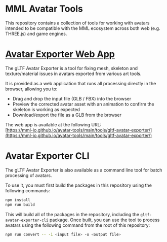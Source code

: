 # MML Avatar Tools

This repository contains a collection of tools for working with avatars intended to be compatible with the MML 
ecosystem across both web (e.g. THREE.js) and game engines. 

# [Avatar Exporter Web App](https://mml-io.github.io/avatar-tools/main/tools/gltf-avatar-exporter/)

The gLTF Avatar Exporter is a tool for fixing mesh, skeleton and texture/material issues in avatars exported from 
various art tools.

It is provided as a web application that runs all processing directly in the browser, allowing you to:
* Drag and drop the input file (GLB / FBX) into the browser
* Preview the corrected avatar asset with an animation to confirm the skeleton is working as expected
* Download/export the file as a GLB from the browser

The web app is available at the following URL: \
[https://mml-io.github.io/avatar-tools/main/tools/gltf-avatar-exporter/](https://mml-io.github.io/avatar-tools/main/tools/gltf-avatar-exporter/)


# Avatar Exporter CLI

The gLTF Avatar Exporter is also available as a command line tool for batch processing of avatars.

To use it, you must first build the packages in this repository using the following commands:

```bash
npm install
npm run build
```

This will build all of the packages in the repository, including the `gltf-avatar-exporter-cli` package. Once built, 
you can use the tool to process avatars using the following command from the root of this repository:

```bash
npm run convert -- -i <input file> -o <output file>
```
